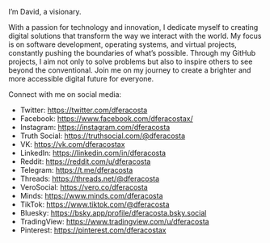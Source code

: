 I’m David, a visionary.

With a passion for technology and innovation, I dedicate myself to creating digital solutions that transform the way we interact with the world. My focus is on software development, operating systems, and virtual projects, constantly pushing the boundaries of what’s possible. Through my GitHub projects, I aim not only to solve problems but also to inspire others to see beyond the conventional. Join me on my journey to create a brighter and more accessible digital future for everyone.

Connect with me on social media:

* Twitter: https://twitter.com/dferacosta
* Facebook: https://www.facebook.com/dferacostax/
* Instagram: https://instagram.com/dferacosta
* Truth Social: https://truthsocial.com/@dferacosta
* VK: https://vk.com/dferacostax
* LinkedIn: https://linkedin.com/in/dferacosta
* Reddit: https://reddit.com/u/dferacosta
* Telegram: https://t.me/dferacosta
* Threads: https://threads.net/@dferacosta
* VeroSocial: https://vero.co/dferacosta
* Minds: https://www.minds.com/dferacosta
* TikTok: https://www.tiktok.com/@dferacosta
* Bluesky: https://bsky.app/profile/dferacosta.bsky.social
* TradingView: https://www.tradingview.com/u/dferacosta
* Pinterest: https://pinterest.com/dferacostax
